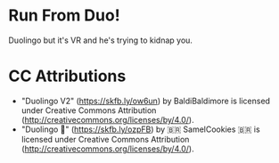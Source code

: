 # Run From Duo!

Duolingo but it's VR and he's trying to kidnap you.

# CC Attributions

- "Duolingo V2" (https://skfb.ly/ow6un) by BaldiBaldimore is licensed under Creative Commons Attribution (http://creativecommons.org/licenses/by/4.0/).
- "Duolingo 🦉" (https://skfb.ly/ozpFB) by 🇧🇷 SamelCookies 🇧🇷 is licensed under Creative Commons Attribution (http://creativecommons.org/licenses/by/4.0/).
